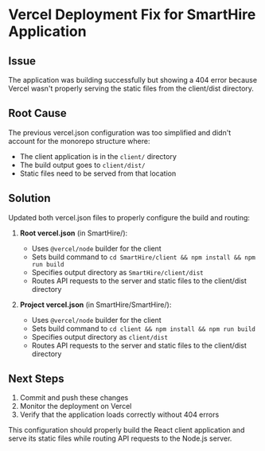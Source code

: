 # Vercel Deployment Fix for SmartHire Application

## Issue
The application was building successfully but showing a 404 error because Vercel wasn't properly serving the static files from the client/dist directory.

## Root Cause
The previous vercel.json configuration was too simplified and didn't account for the monorepo structure where:
- The client application is in the `client/` directory
- The build output goes to `client/dist/`
- Static files need to be served from that location

## Solution
Updated both vercel.json files to properly configure the build and routing:

1. **Root vercel.json** (in SmartHire/):
   - Uses `@vercel/node` builder for the client
   - Sets build command to `cd SmartHire/client && npm install && npm run build`
   - Specifies output directory as `SmartHire/client/dist`
   - Routes API requests to the server and static files to the client/dist directory

2. **Project vercel.json** (in SmartHire/SmartHire/):
   - Uses `@vercel/node` builder for the client
   - Sets build command to `cd client && npm install && npm run build`
   - Specifies output directory as `client/dist`
   - Routes API requests to the server and static files to the client/dist directory

## Next Steps
1. Commit and push these changes
2. Monitor the deployment on Vercel
3. Verify that the application loads correctly without 404 errors

This configuration should properly build the React client application and serve its static files while routing API requests to the Node.js server.